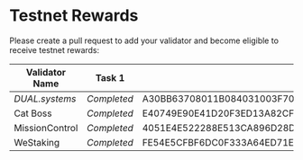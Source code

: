 # Testnet Rewards

Please create a pull request to add your validator and become eligible to receive testnet rewards:

| Validator Name      | Task 1      | Task 2          | Task 3 | Task 4 | Task 5 | Task 6 | Task 7 | Task 8 |
| ------------------- | ----------- | --------------- | ------ | ------ | ------ | ------ | ------ | ------ |
| *DUAL.systems* | *Completed* | A30BB63708011B084031003F7019AD0FC11CE328439F203BF49DD0CC2A319E3F | A365EFBC7043F7C61EDDF7D42A3334699F5F706F3AA0B9C0BFDBC6DCF7AE7FB4 | 825B958B6074C406014ACED18E87D5E6AB135F9E1A95CA064495B5EFDCB21CB0 | DDA798F3AE38B506B61B1885DB314607C3EF136A209DE5D967E3C7B2CB97316A | AD2BC8903827813735F069402DB1247DF8E11BFEC46DA9BC41829684991E4BA6 |        |        |
| Cat Boss      | *Completed* | E40749E90E41D20F3ED13A82CF6A96797712B8B18D09A78B8BED21BCA3E5EF71 | 37958075AC214620DE2998A1E222AF27CDAFA9A6EADCE26F4C39BB4A914F4AAB | 93FFE648C763DD97D7C28084E18E4D202CEE184E771947A776D545ABF1FD7E6C | A526F2914DEE817D4B9DBC90D01087F5DBD943DCE92A0E6696F5585A9F5B9856 | D8F441D146380C71CCBCEA46CBC27035E5E79965AB699B9BE760E5754D8D2D07 |        |        |
| MissionControl | *Completed* | 4051E4E522288E513CA896D28DA4175C1BF1527C1D731932C34111F181DDF8F8 | D12D29009E0ADFD41EAEAEC5ED8E8CBEE3B3176674EF538C7BC9C5600B6B8D72 | 9A0CBA2D1C376A4B0A112D30B0D52317D4030E70CD6C13C557069B20DBDD9D80 | 3402C9F1D6533F89811171AAE5B8A3C0FD3634AEC689A2602D36B851549F65C2 | B288576337041A6E172A6858DDB34683FA13095A650F7CB3E2F6B5DAAFB872CD |        |        |
| WeStaking | *Completed* | FE54E5CFBF6DC0F333A64ED71E136A72F5B91BF9F00BE6038D510C4B4D4DBB1B | 1C6DB9E087ADD3529B93A2F8966880689698A3FC2BECC7DE667A3D2FC3A37D53 | F3E42CAF78B60B190569930E5DECC66DEF99B97D911AC743CC7C28B429613B21 | E33C084F3B81AF7F526997F252CD85D53B8082131D7BE5B2926A28C730851063 | 8A459D83B1032811EF2FDEBCCCFB1AD3B215F621939085114DBC855F255AFD80 |        |        |

